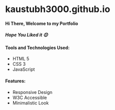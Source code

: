# kaustubh3000.github.io

#### Hi There, Welcome to my Portfolio
##### Hope You Liked it 😊

#### Tools and Technologies Used:
- HTML 5
- CSS 3
- JavaScript

#### Features:
- Responsive Design
- W3C Accessible
- Minimalistic Look

